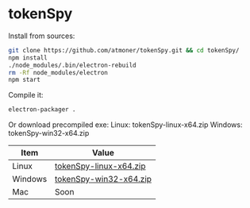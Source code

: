 # tokenSpy

Install from sources:
```bash
git clone https://github.com/atmoner/tokenSpy.git && cd tokenSpy/
npm install
./node_modules/.bin/electron-rebuild
rm -Rf node_modules/electron
npm start
```
Compile it:
```bash
electron-packager .
```

Or download precompiled exe:
Linux: tokenSpy-linux-x64.zip
Windows: tokenSpy-win32-x64.zip

| Item      | Value |
| --------- | -----|
| Linux  | [tokenSpy-linux-x64.zip](https://github.com/atmoner/tokenSpy/releases/download/untagged-0425a8924818213381c1/tokenSpy-linux-x64.zip "tokenSpy-linux-x64.zip") |
| Windows     | [tokenSpy-win32-x64.zip](https://github.com/atmoner/tokenSpy/releases/download/untagged-0425a8924818213381c1/tokenSpy-win32-x64.zip "tokenSpy-win32-x64.zip") |
| Mac      |   Soon |

